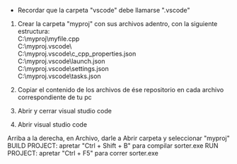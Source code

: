 - Recordar que la carpeta "vscode" debe llamarse ".vscode"

1. Crear la carpeta "myproj" con sus archivos adentro, con la siguiente estructura:  
    C:\myproj\myfile.cpp  
    C:\myproj\.vscode\  
    C:\myproj\.vscode\c_cpp_properties.json  
    C:\myproj\.vscode\launch.json  
    C:\myproj\.vscode\settings.json  
    C:\myproj\.vscode\tasks.json  
    
2. Copiar el contenido de los archivos de ése repositorio en cada archivo correspondiente de tu pc

3. Abrir y cerrar visual studio code  

4. Abrir visual studio code
  
Arriba a la derecha, en Archivo, darle a Abrir carpeta y seleccionar "myproj"
BUILD PROJECT:   apretar "Ctrl + Shift + B" para compilar sorter.exe
RUN PROJECT:     apretar "Ctrl + F5" para correr sorter.exe
